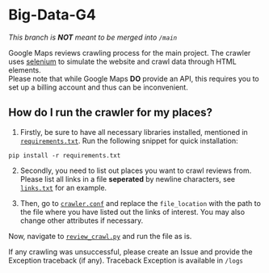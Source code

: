 # Big-Data-G4
*This branch is **NOT** meant to be merged into `/main`*

Google Maps reviews crawling process for the main project. The crawler uses [selenium](https://pypi.org/project/selenium/) to simulate the website and crawl data through HTML elements.\
Please note that while Google Maps **DO** provide an API, this requires you to set up a billing account and thus can be inconvenient.

## How do I run the crawler for my places?
1. Firstly, be sure to have all necessary libraries installed, mentioned in [`requirements.txt`](/Big-Data-G4/requirements.txt). Run the following snippet for quick installation:
```
pip install -r requirements.txt
```
2. Secondly, you need to list out places you want to crawl reviews from. Please list all links in a file **seperated** by newline characters, see [`links.txt`](/Big-Data-G4/links.txt) for an example.

3. Then, go to [`crawler.conf`](/Big-Data-G4/crawler.conf) and replace the `file_location` with the path to the file where you have listed out the links of interest. You may also change other attributes if necessary.

Now, navigate to [`review_crawl.py`](/Big-Data-G4/review_crawl.py) and run the file as is.

If any crawling was unsuccessful, please create an Issue and provide the Exception traceback (if any). Traceback Exception is available in `/logs`